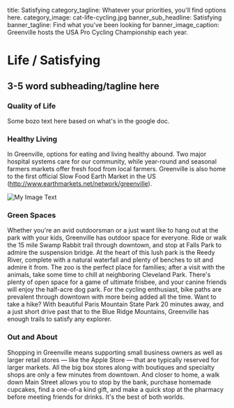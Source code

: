 title: Satisfying
category_tagline: Whatever your priorities, you'll find options here.
category_image: cat-life-cycling.jpg
banner_sub_headline: Satisfying
banner_tagline: Find what you've been looking for
banner_image_caption: Greenville hosts the USA Pro Cycling Championship each year.

# Life / Satisfying

## 3-5 word subheading/tagline here

### Quality of Life
Some bozo text here based on what's in the google doc.

### Healthy Living
In Greenville, options for eating and living healthy abound. Two major hospital systems care for our community, while year-round and seasonal farmers markets offer fresh food from local farmers. Greenville is also home to the first official Slow Food Earth Market in the US (http://www.earthmarkets.net/network/greenville).

![My Image Text](/images/cooking.jpg "Optional title") 
### Green Spaces
Whether you're an avid outdoorsman or a just want like to hang out at the park with your kids, Greenville has outdoor space for everyone. Ride or walk the 15 mile Swamp Rabbit trail through downtown, and stop at Falls Park to admire the suspension bridge. At the heart of this lush park is the Reedy River, complete with a natural waterfall and plenty of benches to sit and admire it from. The zoo is the perfect place for families; after a visit with the animals, take some time to chill at neighboring Cleveland Park. There's plenty of open space for a game of ultimate frisbee, and your canine friends will enjoy the half-acre dog park. For 
the cycling enthusiast, bike paths are prevalent through downtown with more being added all the time. Want to take a hike? With beautiful Paris Mountain State Park 20 minutes away, and a just short drive past that to the Blue Ridge Mountains, Greenville has enough trails to satisfy any explorer.

### Out and About
Shopping in Greenville means supporting small business owners as well as larger retail stores — like the Apple Store — that are typically reserved for larger markets. All the big box stores along with boutiques and specialty shops are only a few minutes from downtown. And closer to home, a walk down Main Street allows you to stop by the bank, purchase homemade cupcakes, find a one-of-a kind gift, and make a quick stop at the pharmacy before meeting friends for drinks. It's the best of both worlds.